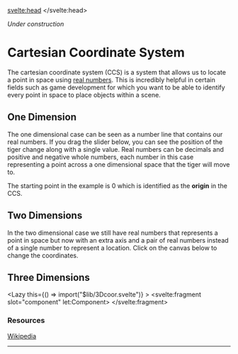 <script>
import Lazy from "$lib/Lazy.svelte";
import OneD from "$lib/1Dcoor.svelte";
import TwoD from "$lib/2Dcoor.svelte";
</script>

<svelte:head>
	<title>Cartesian coordinates | Sergen Karaoglan</title>
	<meta name="description" content="Learn about cartesian coordinates" />
</svelte:head>

*Under construction*
# Cartesian Coordinate System
The cartesian coordinate system (CCS) is a system that allows us to locate a point in space using [real numbers](https://en.wikipedia.org/wiki/Cartesian_coordinate_system). This is incredibly helpful in certain fields such as game development for which you want to be able to identify every point in space to place objects within a scene.

## One Dimension

The one dimensional case can be seen as a number line that contains our real numbers. If you drag the slider below, you can see the position of the tiger change along with a single value. Real numbers can be decimals and positive and negative whole numbers, each number in this case representing a point across a one dimensional space that the tiger will move to.

<OneD />

The starting point in the example is 0 which is identified as the **origin** in the CCS.

## Two Dimensions
In the two dimensional case we still have real numbers that represents a point in space but now with an extra axis and a pair of real numbers instead of a single number to represent a location. Click on the canvas below to change the coordinates.

<TwoD />

## Three Dimensions
<Lazy
	this={() => import("$lib/3Dcoor.svelte")}
	>
	<svelte:fragment slot="component" let:Component>
		<Component />
	</svelte:fragment>
</Lazy>

### Resources
[Wikipedia](https://en.wikipedia.org/wiki/Cartesian_coordinate_system)

___
